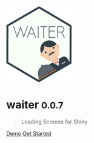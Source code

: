 <img src="_assets/img/logo.png" height=200 />

# waiter <small>0.0.7</small>

> Loading Screens for Shiny

[Demo](https://shiny.john-coene.com/waiter)
[Get Started](/waiter)